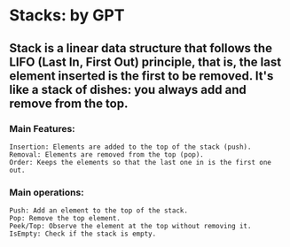 # Stacks: by GPT


## Stack is a linear data structure that follows the LIFO (Last In, First Out) principle, that is, the last element inserted is the first to be removed. It's like a stack of dishes: you always add and remove from the top.


### Main Features:

    Insertion: Elements are added to the top of the stack (push).
    Removal: Elements are removed from the top (pop).
    Order: Keeps the elements so that the last one in is the first one out.

### Main operations:

    Push: Add an element to the top of the stack.
    Pop: Remove the top element.
    Peek/Top: Observe the element at the top without removing it.
    IsEmpty: Check if the stack is empty.